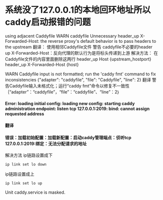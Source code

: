 # 系统没了127.0.0.1的本地回环地址所以caddy启动报错的问题


using adjacent Caddyfile WARN    caddyfile       Unnecessary header_up X-Forwarded-Host: the reverse proxy's default behavior is to pass headers to the upstream
翻译：
使用相邻Caddyfile文件 警告 caddyfile不必要的header up X-Forwarded-Host：反向代理的默认行为是将标头传递到上游
解决方法：
在Caddyfile文件的内容里面删除这两行
header_up  Host  {upstream_hostport}
header_up  X-Forwarded-Host  {host}



WARN    Caddyfile input is not formatted; run the 'caddy fmt' command to fix inconsistencies    {"adapter": "caddyfile", "file": "Caddyfile", "line": 2}
翻译
警告Caddyfile输入未格式化；运行“caddy fmt”命令以修复不一致性｛“adapter”：“caddyfile”，“file”：“caddyfile”、“line”：2｝

#### Error: loading initial config: loading new config: starting caddy administration endpoint: listen tcp 127.0.0.1:2019: bind: cannot assign requested address
#### 翻译
#### 错误：加载初始配置：加载新配置：启动caddy管理端点：侦听tcp 127.0.0.1:2019:绑定：无法分配请求的地址

解决方法
ip链路设置成下
```
ip link set lo down
```
ip链路设置成上
```
ip link set lo up
```


Unit caddy.service is masked.


